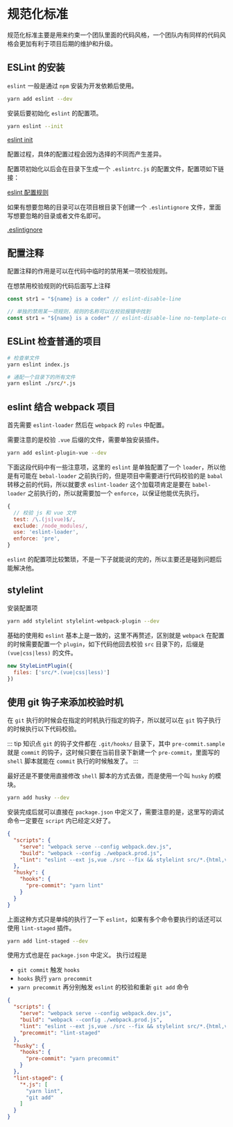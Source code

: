 # 规范化标准

规范化标准主要是用来约束一个团队里面的代码风格，一个团队内有同样的代码风格会更加有利于项目后期的维护和升级。

## ESLint 的安装
`eslint` 一般是通过 `npm` 安装为开发依赖后使用。

``` sh
yarn add eslint --dev
```

安装后要初始化 `eslint` 的配置项。
``` sh
yarn eslint --init
```
[eslint init](https://cn.eslint.org/docs/user-guide/command-line-interface#miscellaneous)

配置过程，具体的配置过程会因为选择的不同而产生差异。
<img :src="$withBase('/lagou/eslint-init.png')">

配置项初始化以后会在目录下生成一个 `.eslintrc.js` 的配置文件，配置项如下链接：

[eslint 配置规则](https://cn.eslint.org/docs/rules/)

如果有想要忽略的目录可以在项目根目录下创建一个 `.eslintignore` 文件，里面写想要忽略的目录或者文件名即可。

[.eslintignore](https://eslint.org/docs/user-guide/configuring/ignoring-code#the-eslintignore-file)

## 配置注释
配置注释的作用是可以在代码中临时的禁用某一项校验规则。

在想禁用校验规则的代码后面写上注释
``` javascript
const str1 = "${name} is a coder" // eslint-disable-line

// 单独的禁用某一项规则，规则的名称可以在校验报错中找到
const str1 = "${name} is a coder" // eslint-disable-line no-template-curly-in-string
```

## ESLint 检查普通的项目
``` sh
# 检查单文件
yarn eslint index.js

# 通配一个目录下的所有文件
yarn eslint ./src/*.js
```

## eslint 结合 webpack 项目
首先需要 `eslint-loader` 然后在 `webpack` 的 `rules` 中配置。

需要注意的是校验 `.vue` 后缀的文件，需要单独安装插件。
``` sh
yarn add eslint-plugin-vue --dev
```

下面这段代码中有一些注意项，这里的 `eslint` 是单独配置了一个 `loader`，所以他是有可能在 `bebal-loader` 之前执行的，但是项目中需要进行代码校验的是 `babal` 转移之前的代码，所以就要求 `eslint-loader` 这个加载项肯定是要在 `babel-loader` 之前执行的，所以就需要加一个 `enforce`，以保证他能优先执行。
``` javascript
{
  // 校验 js 和 vue 文件
  test: /\.(js|vue)$/,
  exclude: /node_modules/,
  use: 'eslint-loader',
  enforce: 'pre',
}
```

`eslint` 的配置项比较繁琐，不是一下子就能说的完的，所以主要还是碰到问题后能解决他。

## stylelint
安装配置项
``` sh
yarn add stylelint stylelint-webpack-plugin --dev
```

基础的使用和 `eslint` 基本上是一致的，这里不再赘述，区别就是 `webpack` 在配置的时候需要配置一个 `plugin`，如下代码他回去校验 `src` 目录下的，后缀是 `(vue|css|less)` 的文件。
``` javascript
new StyleLintPlugin({
  files: ['src/*.(vue|css|less)']
})
```



## 使用 git 钩子来添加校验时机
在 `git` 执行的时候会在指定的时机执行指定的钩子，所以就可以在 `git` 钩子执行的时候执行以下代码校验。

::: tip 知识点
`git` 的钩子文件都在 `.git/hooks/` 目录下，其中 `pre-commit.sample` 就是 `commit` 的钩子，这时候只要在当前目录下新建一个 `pre-commit`，里面写的 `shell` 脚本就能在 `commit` 执行的时候触发了。
:::

最好还是不要使用直接修改 `shell` 脚本的方式去做，而是使用一个叫 `husky` 的模块。
``` sh
yarn add husky --dev
```

安装完成后就可以直接在 `package.json` 中定义了，需要注意的是，这里写的调试命令一定要在 `script` 内已经定义好了。
``` json
{
  "scripts": {
    "serve": "webpack serve --config webpack.dev.js",
    "build": "webpack --config ./webpack.prod.js",
    "lint": "eslint --ext js,vue ./src --fix && stylelint src/*.{html,vue,css,less}",
  },
  "husky": {
    "hooks": {
      "pre-commit": "yarn lint"
    }
  }
}
```

上面这种方式只是单纯的执行了一下 `eslint`，如果有多个命令要执行的话还可以使用 `lint-staged` 插件。
``` sh
yarn add lint-staged --dev
```

使用方式也是在 `package.json` 中定义。
执行过程是
- `git commit` 触发 `hooks`
- `hooks` 执行 `yarn precommit`
- `yarn precommit` 再分别触发 `eslint` 的校验和重新 `git add` 命令
``` json
{
  "scripts": {
    "serve": "webpack serve --config webpack.dev.js",
    "build": "webpack --config ./webpack.prod.js",
    "lint": "eslint --ext js,vue ./src --fix && stylelint src/*.{html,vue,css,less}",
    "precommit": "lint-staged"
  },
  "husky": {
    "hooks": {
      "pre-commit": "yarn precommit"
    }
  },
  "lint-staged": {
    "*.js": [
      "yarn lint",
      "git add"
    ]
  }
}
```